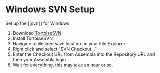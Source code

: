 # Windows SVN Setup
Set up the [[svn]] for Windows.
1. Download [TortoiseSVN](https://tortoisesvn.net/downloads.html)
2. Install TortoiseSVN
3. Navigate to desired save location in your File Explorer
4. Right click and select "SVN Checkout..."
5. Enter the Checkout URL from Assembla into the Repository URL and then your Assembla login
6. Wait for everything, this may take an hour or so.